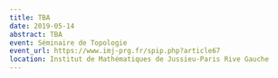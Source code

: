 ```yaml
---
title: TBA
date: 2019-05-14
abstract: TBA
event: Séminaire de Topologie
event_url: https://www.imj-prg.fr/spip.php?article67
location: Institut de Mathématiques de Jussieu-Paris Rive Gauche
---
```

